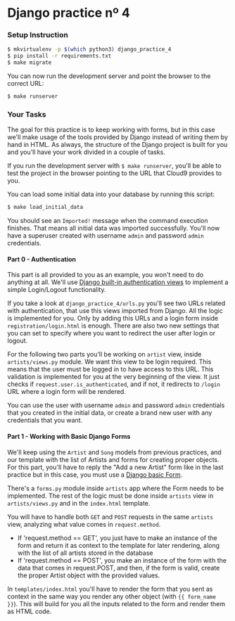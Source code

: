 # Django practice nº 4

### Setup Instruction

```bash
$ mkvirtualenv -p $(which python3) django_practice_4
$ pip install -r requirements.txt
$ make migrate
```

You can now run the development server and point the browser to the correct URL:

```bash
$ make runserver
```


### Your Tasks

The goal for this practice is to keep working with forms, but in this case we'll make usage of the tools provided by Django instead of writing them by hand in HTML. As always, the structure of the Django project is built for you and you'll have your work divided in a couple of tasks.

If you run the development server with `$ make runserver`, you'll be able to test the project in the browser pointing to the URL that Cloud9 provides to you.

You can load some initial data into your database by running this script:

```bash
$ make load_initial_data
```

You should see an `Imported!` message when the command execution finishes. That means all initial data was imported successfully. You'll now have a superuser created with username `admin` and password `admin` credentials.


#### Part 0 - Authentication

This part is all provided to you as an example, you won't need to do anything at all. We'll use [Django built-in authentication views](https://docs.djangoproject.com/en/2.0/topics/auth/default/#module-django.contrib.auth.views) to implement a simple Login/Logout functionality.

If you take a look at `django_practice_4/urls.py` you'll see two URLs related with authentication, that use this views imported from Django. All the logic is implemented for you. Only by adding this URLs and a login form inside `registration/login.html` is enough. There are also two new settings that you can set to specify where you want to redirect the user after login or logout.

For the following two parts you'll be working on `artist` view, inside `artists/views.py` module. We want this view to be login required. This means that the user must be logged in to have access to this URL. This validation is implemented for you at the very beginning of the view. It just checks if `request.user.is_authenticated`, and if not, it redirects to `/login` URL where a login form will be rendered.

You can use the user with username `admin` and password `admin` credentials that you created in the initial data, or create a brand new user with any credentials that you want.


#### Part 1 - Working with Basic Django Forms

We'll keep using the `Artist` and `Song` models from previous practices, and our template with the list of Artists and forms for creating proper objects.
For this part, you'll have to reply the "Add a new Artist" form like in the last practice but in this case, you must use a [Django basic Form](https://docs.djangoproject.com/en/2.0/topics/forms/).

There's a `forms.py` module inside `artists` app where the Form needs to be implemented. The rest of the logic must be done inside `artists` view in `artists/views.py` and in the `index.html` template.

You will have to handle both `GET` and `POST` requests in the same `artists` view, analyzing what value comes in `request.method`.
- If 'request.method == GET', you just have to make an instance of the form and return it as context to the template for later rendering, along with the list of all artists stored in the database
- If 'request.method == POST', you make an instance of the form with the data that comes in request.POST, and then, if the form is valid, create the proper Artist object with the provided values.

In `templates/index.html` you'll have to render the form that you sent as context in the same way you render any other object (with `{{ form_name }}`). This will build for you all the inputs related to the form and render them as HTML code.
